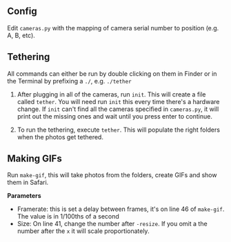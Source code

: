 Config
------

Edit `cameras.py` with the mapping of camera serial number to position (e.g. A, B, etc).

Tethering
---------

All commands can either be run by double clicking on them in Finder or in the Terminal by prefixing a `./`, e.g. `./tether`


1. After plugging in all of the cameras, run `init`. This will create a file called `tether`. You will need run `init` this every time there's a hardware change. If `init` can't find all the cameras specified in `cameras.py`, it will print out the missing ones and wait until you press enter to continue.

2. To run the tethering, execute `tether`. This will populate the right folders when the photos get tethered.

Making GIFs
-----------

Run `make-gif`, this will take photos from the folders, create GIFs and show them in Safari.

**Parameters**

- Framerate: this is set a delay between frames, it's on line 46 of `make-gif`. The value is in 1/100ths of a second
- Size: On line 41, change the number after `-resize`. If you omit a the number after the `x` it will scale proportionately.
